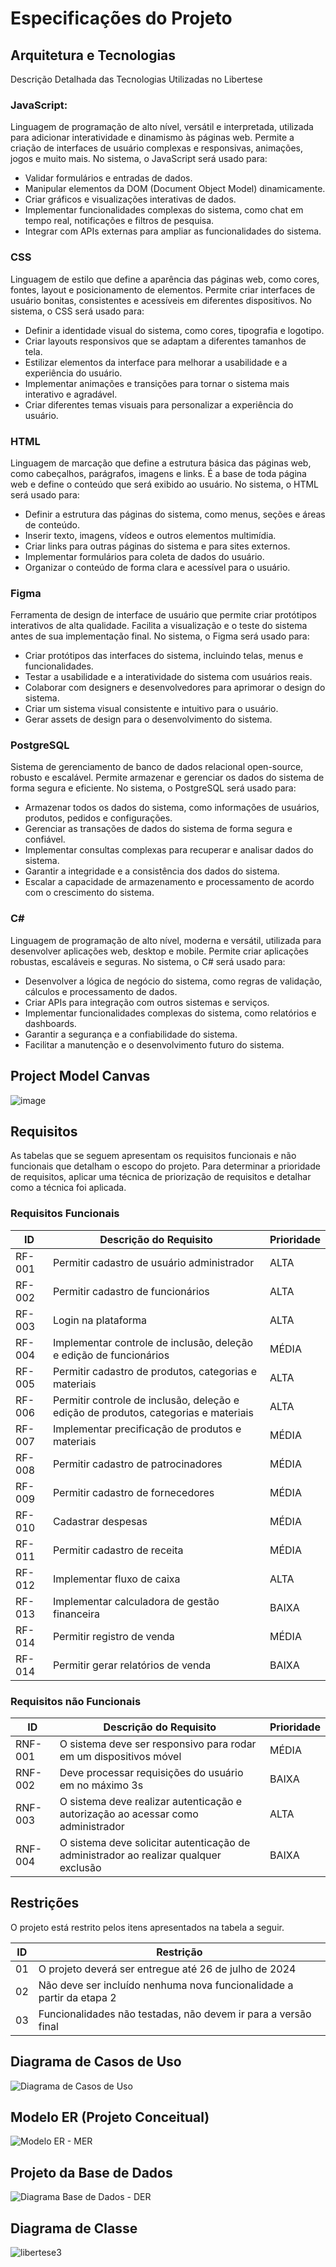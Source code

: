 # Especificações do Projeto

## Arquitetura e Tecnologias

Descrição Detalhada das Tecnologias Utilizadas no Libertese

### JavaScript:
Linguagem de programação de alto nível, versátil e interpretada, utilizada para adicionar interatividade e dinamismo às páginas web.
Permite a criação de interfaces de usuário complexas e responsivas, animações, jogos e muito mais.
No sistema, o JavaScript será usado para:
- Validar formulários e entradas de dados.
- Manipular elementos da DOM (Document Object Model) dinamicamente.
- Criar gráficos e visualizações interativas de dados.
- Implementar funcionalidades complexas do sistema, como chat em tempo real, notificações e filtros de pesquisa.
- Integrar com APIs externas para ampliar as funcionalidades do sistema.

### CSS
Linguagem de estilo que define a aparência das páginas web, como cores, fontes, layout e posicionamento de elementos.
Permite criar interfaces de usuário bonitas, consistentes e acessíveis em diferentes dispositivos.
No sistema, o CSS será usado para:
- Definir a identidade visual do sistema, como cores, tipografia e logotipo.
- Criar layouts responsivos que se adaptam a diferentes tamanhos de tela.
- Estilizar elementos da interface para melhorar a usabilidade e a experiência do usuário.
- Implementar animações e transições para tornar o sistema mais interativo e agradável.
- Criar diferentes temas visuais para personalizar a experiência do usuário.

### HTML
Linguagem de marcação que define a estrutura básica das páginas web, como cabeçalhos, parágrafos, imagens e links.
É a base de toda página web e define o conteúdo que será exibido ao usuário.
No sistema, o HTML será usado para:
- Definir a estrutura das páginas do sistema, como menus, seções e áreas de conteúdo.
- Inserir texto, imagens, vídeos e outros elementos multimídia.
- Criar links para outras páginas do sistema e para sites externos.
- Implementar formulários para coleta de dados do usuário.
- Organizar o conteúdo de forma clara e acessível para o usuário.

### Figma
Ferramenta de design de interface de usuário que permite criar protótipos interativos de alta qualidade.
Facilita a visualização e o teste do sistema antes de sua implementação final.
No sistema, o Figma será usado para:
- Criar protótipos das interfaces do sistema, incluindo telas, menus e funcionalidades.
- Testar a usabilidade e a interatividade do sistema com usuários reais.
- Colaborar com designers e desenvolvedores para aprimorar o design do sistema.
- Criar um sistema visual consistente e intuitivo para o usuário.
- Gerar assets de design para o desenvolvimento do sistema.

### PostgreSQL
Sistema de gerenciamento de banco de dados relacional open-source, robusto e escalável.
Permite armazenar e gerenciar os dados do sistema de forma segura e eficiente.
No sistema, o PostgreSQL será usado para:
- Armazenar todos os dados do sistema, como informações de usuários, produtos, pedidos e configurações.
- Gerenciar as transações de dados do sistema de forma segura e confiável.
- Implementar consultas complexas para recuperar e analisar dados do sistema.
- Garantir a integridade e a consistência dos dados do sistema.
- Escalar a capacidade de armazenamento e processamento de acordo com o crescimento do sistema.

### C#
Linguagem de programação de alto nível, moderna e versátil, utilizada para desenvolver aplicações web, desktop e mobile.
Permite criar aplicações robustas, escaláveis e seguras.
No sistema, o C# será usado para:
- Desenvolver a lógica de negócio do sistema, como regras de validação, cálculos e processamento de dados.
- Criar APIs para integração com outros sistemas e serviços.
- Implementar funcionalidades complexas do sistema, como relatórios e dashboards.
- Garantir a segurança e a confiabilidade do sistema.
- Facilitar a manutenção e o desenvolvimento futuro do sistema.


## Project Model Canvas

![image](https://github.com/ICEI-PUC-Minas-PMV-ADS/pmv-ads-2024-1-e5-proj-empext-t1-libertese/assets/60409021/b274fdfd-8fdb-4b8e-84f1-e1d01c3a56ab)

## Requisitos

As tabelas que se seguem apresentam os requisitos funcionais e não funcionais que detalham o escopo do projeto. Para determinar a prioridade de requisitos, aplicar uma técnica de priorização de requisitos e detalhar como a técnica foi aplicada.

### Requisitos Funcionais

|ID    | Descrição do Requisito  | Prioridade |
|------|-----------------------------------------|----|
|RF-001| Permitir cadastro de usuário administrador  | ALTA | 
|RF-002| Permitir cadastro de funcionários  | ALTA |
|RF-003| Login na plataforma  | ALTA |
|RF-004| Implementar controle de inclusão, deleção e edição de funcionários  | MÉDIA |
|RF-005| Permitir cadastro de produtos, categorias e materiais  | ALTA |
|RF-006| Permitir controle de inclusão, deleção e edição de produtos, categorias e materiais| ALTA |
|RF-007| Implementar precificação de produtos e materiais | MÉDIA |
|RF-008| Permitir cadastro de patrocinadores | MÉDIA |
|RF-009| Permitir cadastro de fornecedores | MÉDIA |
|RF-010| Cadastrar despesas | MÉDIA |
|RF-011| Permitir cadastro de receita | MÉDIA |
|RF-012| Implementar fluxo de caixa  | ALTA |
|RF-013| Implementar calculadora de gestão financeira | BAIXA |
|RF-014| Permitir registro de venda | MÉDIA |
|RF-014| Permitir gerar relatórios de venda |  BAIXA | 

### Requisitos não Funcionais

|ID     | Descrição do Requisito  |Prioridade |
|-------|-------------------------|----|
|RNF-001| O sistema deve ser responsivo para rodar em um dispositivos móvel | MÉDIA | 
|RNF-002| Deve processar requisições do usuário em no máximo 3s |  BAIXA | 
|RNF-003| O sistema deve realizar autenticação e autorização ao acessar como administrador | ALTA | 
|RNF-004| O sistema deve solicitar autenticação de administrador ao realizar qualquer exclusão |  BAIXA | 


## Restrições

O projeto está restrito pelos itens apresentados na tabela a seguir.

|ID| Restrição                                             |
|--|-------------------------------------------------------|
|01| O projeto deverá ser entregue até 26 de julho de 2024 |
|02| Não deve ser incluído nenhuma nova funcionalidade a partir da etapa 2 |
|03| Funcionalidades não testadas, não devem ir para a versão final |


## Diagrama de Casos de Uso
![Diagrama de Casos de Uso](https://github.com/ICEI-PUC-Minas-PMV-ADS/pmv-ads-2024-1-e5-proj-empext-t1-libertese/assets/86004024/ada7e19e-022d-4f29-8a8d-9f2f00f456c1)

## Modelo ER (Projeto Conceitual)

![Modelo ER - MER](https://raw.githubusercontent.com/ICEI-PUC-Minas-PMV-ADS/pmv-ads-2024-1-e5-proj-empext-t1-libertese/main/documentos/img/MER_Libertese.jpg)

## Projeto da Base de Dados

![Diagrama Base de Dados - DER](https://raw.githubusercontent.com/ICEI-PUC-Minas-PMV-ADS/pmv-ads-2024-1-e5-proj-empext-t1-libertese/main/documentos/img/DER%20_LIbertese.jpg)

## Diagrama de Classe

![libertese3](https://github.com/ICEI-PUC-Minas-PMV-ADS/pmv-ads-2024-1-e5-proj-empext-t1-libertese/assets/103225367/51c20fa7-9d13-47d2-821a-c04cc4fbfc4b)




